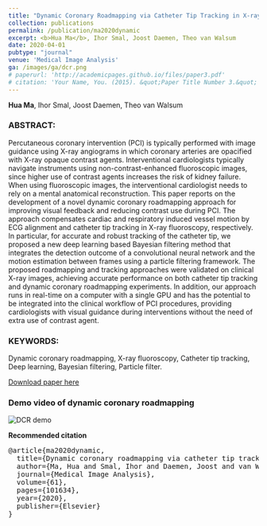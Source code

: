 ```yaml
---
title: "Dynamic Coronary Roadmapping via Catheter Tip Tracking in X-ray Fluoroscopy with Deep Learning based Bayesian Filtering"
collection: publications
permalink: /publication/ma2020dynamic
excerpt: <b>Hua Ma</b>, Ihor Smal, Joost Daemen, Theo van Walsum
date: 2020-04-01
pubtype: "journal"
venue: 'Medical Image Analysis'
ga: /images/ga/dcr.png
# paperurl: 'http://academicpages.github.io/files/paper3.pdf'
# citation: 'Your Name, You. (2015). &quot;Paper Title Number 3.&quot; <i>Journal 1</i>. 1(3).'
---
```

**Hua Ma**, Ihor Smal, Joost Daemen, Theo van Walsum

### ABSTRACT:

Percutaneous coronary intervention (PCI) is typically performed with image guidance using X-ray angiograms in which coronary arteries are opacified with X-ray opaque contrast agents. Interventional cardiologists typically navigate instruments using non-contrast-enhanced fluoroscopic images, since higher use of contrast agents increases the risk of kidney failure. When using fluoroscopic images, the interventional cardiologist needs to rely on a mental anatomical reconstruction. This paper reports on the development of a novel dynamic coronary roadmapping approach for improving visual feedback and reducing contrast use during PCI. The approach compensates cardiac and respiratory induced vessel motion by ECG alignment and catheter tip tracking in X-ray fluoroscopy, respectively. In particular, for accurate and robust tracking of the catheter tip, we proposed a new deep learning based Bayesian filtering method that integrates the detection outcome of a convolutional neural network and the motion estimation between frames using a particle filtering framework. The proposed roadmapping and tracking approaches were validated on clinical X-ray images, achieving accurate performance on both catheter tip tracking and dynamic coronary roadmapping experiments. In addition, our approach runs in real-time on a computer with a single GPU and has the potential to be integrated into the clinical workflow of PCI procedures, providing cardiologists with visual guidance during interventions without the need of extra use of contrast agent.

### KEYWORDS:

Dynamic coronary roadmapping, X-ray fluoroscopy, Catheter tip tracking, Deep learning, Bayesian filtering, Particle filter.

[Download paper here](https://arxiv.org/pdf/2001.03801.pdf)

### Demo video of dynamic coronary roadmapping

![DCR demo](/images/dcr/dcr.gif)


**Recommended citation**

<pre>
@article{ma2020dynamic,
  title={Dynamic coronary roadmapping via catheter tip tracking in X-ray fluoroscopy with deep learning based Bayesian filtering},
  author={Ma, Hua and Smal, Ihor and Daemen, Joost and van Walsum, Theo},
  journal={Medical Image Analysis},
  volume={61},
  pages={101634},
  year={2020},
  publisher={Elsevier}
}
</pre>